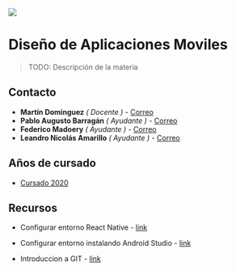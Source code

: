 ![](https://www.frsf.utn.edu.ar/templates/utn17/img/utnsantafe-color.png)

# Diseño de Aplicaciones Moviles

> TODO: Descripción de la materia

## Contacto

- **Martín Dominguez** _( Docente )_ - [Correo](mailto:mdomingu@gmail.com)
- **Pablo Augusto Barragán** _( Ayudante )_ - [Correo](mailto:pabloaugustobarragan@gmail.com)
- **Federico Madoery** _( Ayudante )_ - [Correo](mailto:fede.madoery@gmail.com)
- **Leandro Nicolás Amarillo** _( Ayudante )_ - [Correo](mailto:leandroamarillo95@gmail.com)

## Años de cursado

- [Cursado 2020](2020/2020.md)

## Recursos
* Configurar entorno React Native - [link](general/reactNative.md)

* Configurar entorno instalando Android Studio - [link](general/androidStudio.md)

* Introduccion a GIT - [link](general/git.md)
